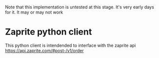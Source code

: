 Note that this implementation is untested at this stage. It's very early days for it. It may or may not work

# Zaprite python client

This python client is intendended to interface with the zaprite api https://api.zaprite.com/#post-/v1/order
